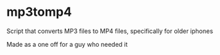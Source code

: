 # mp3tomp4
Script that converts MP3 files to MP4 files, specifically for older iphones


Made as a one off for a guy who needed it
